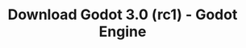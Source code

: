 ---
# Generated by /tools/generators/src/download_archive_generator !!! do not edit by hand !!!
title: 'Download Godot 3.0 (rc1) - Godot Engine'
type: 'download/archive'
name: '3.0'
flavor: 'rc1'
release_date: '2018-01-14T02:00:00-00:00'
release_notes: 'article/dev-snapshot-godot-3-0-rc-1/'
primaryPlatforms:
  - 'android.apk'
  - 'linux.64'
  - 'macos.universal'
  - 'windows.64'
  - 'linux_server.headless.64'
  - 'web'
  - 'templates'
links:
  android.apk:
    name: 'android.apk'
    title: 'Android'
    caption: 'APK Universal (ARM64 + ARMv7 + x86_64 + x86)'
    tags:
      - 'APK download'
      - 'ARM64/v7'
      - 'x86 (64 & 32 bit)'
    hosts:
      github_builds:
        regular: 'https://github.com/godotengine/godot-builds/releases/download/3.0-rc1/Godot_v3.0-rc1_android_editor.apk'
        mono: '#'
      github:
        regular: 'https://github.com/godotengine/godot/releases/download/3.0-rc1/Godot_v3.0-rc1_android_editor.apk'
        mono: '#'
  linux.64:
    name: 'linux.64'
    title: 'Linux'
    caption: 'Padrão (x86_64)'
    tags:
      - '64 bit'
    hosts:
      github_builds:
        regular: 'https://github.com/godotengine/godot-builds/releases/download/3.0-rc1/Godot_v3.0-rc1_x11.64.zip'
        mono: 'https://github.com/godotengine/godot-builds/releases/download/3.0-rc1/Godot_v3.0-rc1_mono_x11_64.zip'
      github:
        regular: 'https://github.com/godotengine/godot/releases/download/3.0-rc1/Godot_v3.0-rc1_x11.64.zip'
        mono: 'https://github.com/godotengine/godot/releases/download/3.0-rc1/Godot_v3.0-rc1_mono_x11_64.zip'
  macos.universal:
    name: 'macos.universal'
    title: 'macOS'
    caption: 'Universal (x86_64 + Silício da Apple)'
    tags:
      - 'Intel/Apple Silicon'
      - '64 bit'
    hosts:
      github_builds:
        regular: 'https://github.com/godotengine/godot-builds/releases/download/3.0-rc1/Godot_v3.0-rc1_osx.universal.zip'
        mono: 'https://github.com/godotengine/godot-builds/releases/download/3.0-rc1/Godot_v3.0-rc1_mono_osx.universal.zip'
      github:
        regular: 'https://github.com/godotengine/godot/releases/download/3.0-rc1/Godot_v3.0-rc1_osx.universal.zip'
        mono: 'https://github.com/godotengine/godot/releases/download/3.0-rc1/Godot_v3.0-rc1_mono_osx.universal.zip'
  windows.64:
    name: 'windows.64'
    title: 'Windows'
    caption: 'Padrão (x86_64)'
    tags:
      - '64 bit'
    hosts:
      github_builds:
        regular: 'https://github.com/godotengine/godot-builds/releases/download/3.0-rc1/Godot_v3.0-rc1_win64.exe.zip'
        mono: 'https://github.com/godotengine/godot-builds/releases/download/3.0-rc1/Godot_v3.0-rc1_mono_win64.zip'
      github:
        regular: 'https://github.com/godotengine/godot/releases/download/3.0-rc1/Godot_v3.0-rc1_win64.exe.zip'
        mono: 'https://github.com/godotengine/godot/releases/download/3.0-rc1/Godot_v3.0-rc1_mono_win64.zip'
  linux_server.headless.64:
    name: 'linux_server.headless.64'
    title: 'Linux Server'
    caption: 'Headless (x86_64)'
    tags:
      - '64 bit'
      - 'Headless'
    hosts:
      github_builds:
        regular: 'https://github.com/godotengine/godot-builds/releases/download/3.0-rc1/Godot_v3.0-rc1_linux_headless.64.zip'
        mono: 'https://github.com/godotengine/godot-builds/releases/download/3.0-rc1/Godot_v3.0-rc1_mono_linux_headless_64.zip'
      github:
        regular: 'https://github.com/godotengine/godot/releases/download/3.0-rc1/Godot_v3.0-rc1_linux_headless.64.zip'
        mono: 'https://github.com/godotengine/godot/releases/download/3.0-rc1/Godot_v3.0-rc1_mono_linux_headless_64.zip'
  web:
    name: 'web'
    title: 'Editor Web'
    caption: ''
    tags:
      - 'Self-hosted'
      - 'Cross-platform'
    hosts:
      github_builds:
        regular: 'https://github.com/godotengine/godot-builds/releases/download/3.0-rc1/Godot_v3.0-rc1_web_editor.zip'
        mono: '#'
      github:
        regular: 'https://github.com/godotengine/godot/releases/download/3.0-rc1/Godot_v3.0-rc1_web_editor.zip'
        mono: '#'
  linux.32:
    name: 'linux.32'
    title: 'Linux'
    caption: 'Padrão (x86)'
    tags:
      - '32 bit'
    hosts:
      github_builds:
        regular: 'https://github.com/godotengine/godot-builds/releases/download/3.0-rc1/Godot_v3.0-rc1_x11.32.zip'
        mono: 'https://github.com/godotengine/godot-builds/releases/download/3.0-rc1/Godot_v3.0-rc1_mono_x11_32.zip'
      github:
        regular: 'https://github.com/godotengine/godot/releases/download/3.0-rc1/Godot_v3.0-rc1_x11.32.zip'
        mono: 'https://github.com/godotengine/godot/releases/download/3.0-rc1/Godot_v3.0-rc1_mono_x11_32.zip'
  windows.32:
    name: 'windows.32'
    title: 'Windows'
    caption: 'Padrão (x86)'
    tags:
      - '32 bit'
    hosts:
      github_builds:
        regular: 'https://github.com/godotengine/godot-builds/releases/download/3.0-rc1/Godot_v3.0-rc1_win32.exe.zip'
        mono: 'https://github.com/godotengine/godot-builds/releases/download/3.0-rc1/Godot_v3.0-rc1_mono_win32.zip'
      github:
        regular: 'https://github.com/godotengine/godot/releases/download/3.0-rc1/Godot_v3.0-rc1_win32.exe.zip'
        mono: 'https://github.com/godotengine/godot/releases/download/3.0-rc1/Godot_v3.0-rc1_mono_win32.zip'
  linux_server.64:
    name: 'linux_server.64'
    title: 'Servidor Linux'
    caption: 'Padrão (x86_64)'
    tags:
      - '64 bit'
    hosts:
      github_builds:
        regular: 'https://github.com/godotengine/godot-builds/releases/download/3.0-rc1/Godot_v3.0-rc1_linux_server.64.zip'
        mono: 'https://github.com/godotengine/godot-builds/releases/download/3.0-rc1/Godot_v3.0-rc1_mono_linux_server_64.zip'
      github:
        regular: 'https://github.com/godotengine/godot/releases/download/3.0-rc1/Godot_v3.0-rc1_linux_server.64.zip'
        mono: 'https://github.com/godotengine/godot/releases/download/3.0-rc1/Godot_v3.0-rc1_mono_linux_server_64.zip'
  aar_library:
    name: 'aar_library'
    title: 'Biblioteca de AAR'
    caption: ''
    tags:
      - 'Android plugins'
      - 'Java'
      - 'Kotlin'
    hosts:
      github_builds:
        regular: 'https://github.com/godotengine/godot-builds/releases/download/3.0-rc1/godot-lib.3.0.rc1.release.aar'
        mono: 'https://github.com/godotengine/godot-builds/releases/download/3.0-rc1/godot-lib.3.0.rc1.mono.release.aar'
      github:
        regular: 'https://github.com/godotengine/godot/releases/download/3.0-rc1/godot-lib.3.0.rc1.release.aar'
        mono: 'https://github.com/godotengine/godot/releases/download/3.0-rc1/godot-lib.3.0.rc1.mono.release.aar'
  templates:
    name: 'templates'
    title: 'Modelos de exportação'
    caption: ''
    tags:
      - 'Utilizado para exportar os seus jogos para todas as plataformas suportadas'
    hosts:
      github_builds:
        regular: 'https://github.com/godotengine/godot-builds/releases/download/3.0-rc1/Godot_v3.0-rc1_export_templates.tpz'
        mono: 'https://github.com/godotengine/godot-builds/releases/download/3.0-rc1/Godot_v3.0-rc1_mono_export_templates.tpz'
      github:
        regular: 'https://github.com/godotengine/godot/releases/download/3.0-rc1/Godot_v3.0-rc1_export_templates.tpz'
        mono: 'https://github.com/godotengine/godot/releases/download/3.0-rc1/Godot_v3.0-rc1_mono_export_templates.tpz'
---